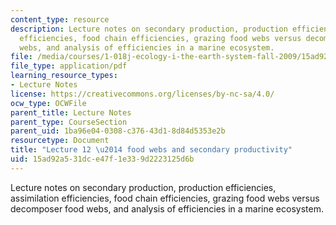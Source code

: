 ```yaml
---
content_type: resource
description: Lecture notes on secondary production, production efficiencies, assimilation
  efficiencies, food chain efficiencies, grazing food webs versus decomposer food
  webs, and analysis of efficiencies in a marine ecosystem.
file: /media/courses/1-018j-ecology-i-the-earth-system-fall-2009/15ad92a531dce47f1e339d2223125d6b_MIT1_018JF09_Lec12.pdf
file_type: application/pdf
learning_resource_types:
- Lecture Notes
license: https://creativecommons.org/licenses/by-nc-sa/4.0/
ocw_type: OCWFile
parent_title: Lecture Notes
parent_type: CourseSection
parent_uid: 1ba96e04-0308-c376-43d1-8d84d5353e2b
resourcetype: Document
title: "Lecture 12 \u2014 food webs and secondary productivity"
uid: 15ad92a5-31dc-e47f-1e33-9d2223125d6b
---
```

Lecture notes on secondary production, production efficiencies, assimilation efficiencies, food chain efficiencies, grazing food webs versus decomposer food webs, and analysis of efficiencies in a marine ecosystem.